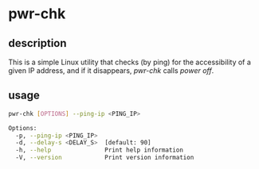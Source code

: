 # pwr-chk


## description

This is a simple Linux utility that checks (by ping) for the accessibility of a given IP address, and if it disappears, _pwr-chk_ calls *power off*.

## usage

```sh
pwr-chk [OPTIONS] --ping-ip <PING_IP>

Options:
  -p, --ping-ip <PING_IP>
  -d, --delay-s <DELAY_S>  [default: 90]
  -h, --help               Print help information
  -V, --version            Print version information
```